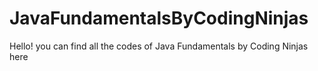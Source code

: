 # JavaFundamentalsByCodingNinjas
Hello! you can find all the codes of Java Fundamentals by Coding Ninjas here

